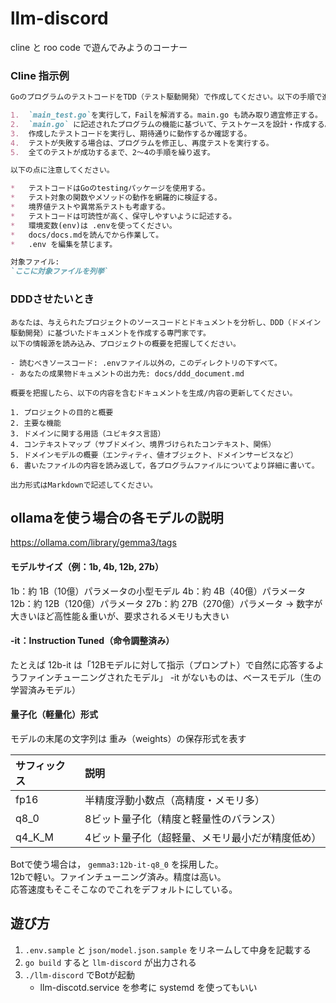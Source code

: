 # llm-discord
cline と roo code で遊んでみようのコーナー

### Cline 指示例
```md
GoのプログラムのテストコードをTDD（テスト駆動開発）で作成してください。以下の手順で進めてください。

1.  `main_test.go`を実行して，Failを解消する。main.go も読み取り適宜修正する。
2.  `main.go` に記述されたプログラムの機能に基づいて、テストケースを設計・作成する。
3.  作成したテストコードを実行し、期待通りに動作するか確認する。
4.  テストが失敗する場合は、プログラムを修正し、再度テストを実行する。
5.  全てのテストが成功するまで、2〜4の手順を繰り返す。

以下の点に注意してください。

*   テストコードはGoのtestingパッケージを使用する。
*   テスト対象の関数やメソッドの動作を網羅的に検証する。
*   境界値テストや異常系テストも考慮する。
*   テストコードは可読性が高く、保守しやすいように記述する。
*   環境変数(env)は .envを使ってください。
*   docs/docs.mdを読んでから作業して。
*   .env を編集を禁じます。

対象ファイル:
`ここに対象ファイルを列挙`
```

### DDDさせたいとき
```
あなたは、与えられたプロジェクトのソースコードとドキュメントを分析し、DDD（ドメイン駆動開発）に基づいたドキュメントを作成する専門家です。
以下の情報源を読み込み、プロジェクトの概要を把握してください。

- 読むべきソースコード: .envファイル以外の，このディレクトリの下すべて。
- あなたの成果物ドキュメントの出力先: docs/ddd_document.md

概要を把握したら、以下の内容を含むドキュメントを生成/内容の更新してください。

1. プロジェクトの目的と概要
2. 主要な機能
3. ドメインに関する用語（ユビキタス言語）
4. コンテキストマップ（サブドメイン、境界づけられたコンテキスト、関係）
5. ドメインモデルの概要（エンティティ、値オブジェクト、ドメインサービスなど）
6. 書いたファイルの内容を読み返して，各プログラムファイルについてより詳細に書いて。

出力形式はMarkdownで記述してください。
```

## ollamaを使う場合の各モデルの説明
https://ollama.com/library/gemma3/tags

#### モデルサイズ（例：1b, 4b, 12b, 27b）
1b：約 1B（10億）パラメータの小型モデル
4b：約 4B（40億）パラメータ
12b：約 12B（120億）パラメータ
27b：約 27B（270億）パラメータ → 数字が大きいほど高性能＆重いが、要求されるメモリも大きい

#### -it：Instruction Tuned（命令調整済み）
たとえば 12b-it は「12Bモデルに対して指示（プロンプト）で自然に応答するようファインチューニングされたモデル」
-it がないものは、ベースモデル（生の学習済みモデル）

#### 量子化（軽量化）形式
モデルの末尾の文字列は 重み（weights）の保存形式を表す

| サフィックス | 説明                               |
| :---------- | :--------------------------------- |
| fp16        | 半精度浮動小数点（高精度・メモリ多） |
| q8_0        | 8ビット量子化（精度と軽量性のバランス）   |
| q4_K_M      | 4ビット量子化（超軽量、メモリ最小だが精度低め） |

Botで使う場合は， `gemma3:12b-it-q8_0` を採用した。  
12bで軽い。ファインチューニング済み。精度は高い。  
応答速度もそこそこなのでこれをデフォルトにしている。  


## 遊び方

1. `.env.sample` と `json/model.json.sample` をリネームして中身を記載する
1. `go build` すると `llm-discord` が出力される
1. `./llm-discord` でBotが起動
    - llm-discotd.service を参考に systemd を使ってもいい
